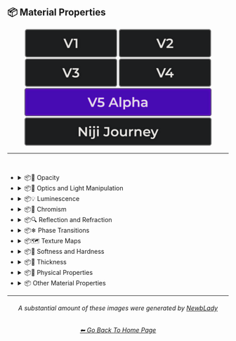 <h2>📦 Material Properties</h2>

<div align="center">

[<img src="/Images/Repo_Parts/Buttons/Version_Buttons/button_version_V1_inactive.webp?raw=true" alt="MidJourney V1" height="64" />](/Pages/MJ_V1/Style_Pages/Sphere/Material_Properties.md)
[<img src="/Images/Repo_Parts/Buttons/Version_Buttons/button_version_V2_inactive.webp?raw=true" alt="MidJourney V2" height="64" />](/Pages/MJ_V2/Style_Pages/Sphere/Material_Properties.md)
[<img src="/Images/Repo_Parts/Buttons/Version_Buttons/button_version_V3_inactive.webp?raw=true" alt="MidJourney V3" height="64" />](/Pages/MJ_V3/Style_Pages/Just_The_Style/Material_Properties.md)
[<img src="/Images/Repo_Parts/Buttons/Version_Buttons/button_version_V4_inactive.webp?raw=true" alt="MidJourney V4" height="64" />](/Pages/MJ_V4/Style_Pages/Just_The_Style/Material_Properties.md)
<br>
[<img src="/Images/Repo_Parts/Buttons/Version_Buttons/button_version_V5_Alpha_active_half.webp?raw=true" alt="MidJourney V5" height="64" />](/Pages/MJ_V5/Style_Pages/Just_The_Style/Material_Properties.md)
[<img src="/Images/Repo_Parts/Buttons/Version_Buttons/button_version_niji_inactive_half.webp?raw=true" alt="Niji Journey" height="64" />](/Pages/Niji_Journey/Style_Pages/Material_Properties.md)

</div>

<hr>
<br>


- <details><summary>📦🧫 Opacity</summary><p><div align="center">

	| Opacity |
	| :-: |
	| <img src="/Images/MJ_V5/V5_Alpha_1/Midjourney_Styles/Opacity.webp?raw=true" width="256" /> |
	
	<br>

	| Transparent | Translucent | Opaque |
	| :-: | :-: | :-: |
	| <img src="/Images/MJ_V5/V5_Alpha_1/Midjourney_Styles/Transparent.webp?raw=true" width="256" /> | <img src="/Images/MJ_V5/V5_Alpha_1/Midjourney_Styles/Translucent.webp?raw=true" width="256" /> | <img src="/Images/MJ_V5/V5_Alpha_1/Midjourney_Styles/Opaque.webp?raw=true" width="256" /> | 

	</div></p></details>


- <details><summary>📦🏮 Optics and Light Manipulation</summary><p><div align="center">

	| Optics | Materiality |
	| :-: | :-: |
	| <img src="/Images/MJ_V5/V5_Alpha_1/Midjourney_Styles/Optics.webp?raw=true" width="256" /> | <img src="/Images/MJ_V5/V5_Alpha_1/Midjourney_Styles/Materiality.webp?raw=true" width="256" /> |
	
	<br>

	| Scattering | Subsurface-Scattering |
	| :-: | :-: |
	| <img src="/Images/MJ_V5/V5_Alpha_1/Midjourney_Styles/Scattering.webp?raw=true" width="256" /> | <img src="/Images/MJ_V5/V5_Alpha_1/Midjourney_Styles/Subsurface-Scattering.webp?raw=true" width="256" /> |

	<br>
	
	| Ambient Occlusion | Opalescent |
	| :-: | :-: |
	| <img src="/Images/MJ_V5/V5_Alpha_1/Midjourney_Styles/Ambient_Occlusion.webp?raw=true" width="256" /> | <img src="/Images/MJ_V5/V5_Alpha_1/Midjourney_Styles/Opalescent.webp?raw=true" width="256" /> |

	
	<br>
	
	| Polarization | Polarized |
	| :-: | :-: |
	| <img src="/Images/MJ_V5/V5_Alpha_1/Midjourney_Styles/Polarization.webp?raw=true" width="256" /> | <img src="/Images/MJ_V5/V5_Alpha_1/Midjourney_Styles/Polarized.webp?raw=true" width="256" /> |
	
	<br>
	
	| Solarization | Solarized |
	| :-: | :-: |
	| <img src="/Images/MJ_V5/V5_Alpha_1/Midjourney_Styles/Solarization.webp?raw=true" width="256" /> | <img src="/Images/MJ_V5/V5_Alpha_1/Midjourney_Styles/Solarized.webp?raw=true" width="256" /> |

	<br>

	| Iridescent | Dispersion |
	| :-: | :-: |
	| <img src="/Images/MJ_V5/V5_Alpha_1/Midjourney_Styles/Iridescent.webp?raw=true" width="256" /> | <img src="/Images/MJ_V5/V5_Alpha_1/Midjourney_Styles/Dispersion.webp?raw=true" width="256" /> | 
	
	<br>
	
	| Chromatic | Prismatic |
	| :-: | :-: |
	| <img src="/Images/MJ_V5/V5_Alpha_1/Midjourney_Styles/Chromatic.webp?raw=true" width="256" /> | <img src="/Images/MJ_V5/V5_Alpha_1/Midjourney_Styles/Prismatic.webp?raw=true" width="256" /> |

	<br>

	| Glitter | Sparkly | Sparkles |
	| :-: | :-: | :-: |
	| <img src="/Images/MJ_V5/V5_Alpha_1/Midjourney_Styles/Glitter.webp?raw=true" width="256" /> | <img src="/Images/MJ_V5/V5_Alpha_1/Midjourney_Styles/Sparkly.webp?raw=true" width="256" /> | <img src="/Images/MJ_V5/V5_Alpha_1/Midjourney_Styles/Sparkles.webp?raw=true" width="256" /> |

	<br>
	
	| Scintillating |
	| :-: |
	| <img src="/Images/MJ_V5/V5_Alpha_1/Midjourney_Styles/Scintillating.webp?raw=true" width="256" /> |

	</div></p></details>


- <details><summary>📦💡 Luminescence</summary><p><div align="center">

	| Glowing | Glowing Neon | Glow-In-The-Dark |
	| :-: | :-: | :-: |
	| <img src="/Images/MJ_V5/V5_Alpha_1/Midjourney_Styles/Glowing.webp?raw=true" width="256" /> | <img src="/Images/MJ_V5/V5_Alpha_1/Midjourney_Styles/Glowing_Neon.webp?raw=true" width="256" /> | <img src="/Images/MJ_V5/V5_Alpha_1/Midjourney_Styles/Glow-In-The-Dark.webp?raw=true" width="256" /> |

	<br>

	| Radiant | Cherenkov Radiation |
	| :-: | :-: |
	| <img src="/Images/MJ_V5/V5_Alpha_1/Midjourney_Styles/Radiant.webp?raw=true" width="256" /> | <img src="/Images/MJ_V5/V5_Alpha_1/Midjourney_Styles/Cherenkov_Radiation.webp?raw=true" width="256" /> |

	<br>
	
	| Luminescence |
	| :-: |
	| <img src="/Images/MJ_V5/V5_Alpha_1/Midjourney_Styles/Luminescence.webp?raw=true" width="256" /> |

	<br>
	
	| Bioluminescence | Photoluminescence | Chemiluminescence |
	| :-: | :-: | :-: |
	| <img src="/Images/MJ_V5/V5_Alpha_1/Midjourney_Styles/Bioluminescence.webp?raw=true" width="256" /> | <img src="/Images/MJ_V5/V5_Alpha_1/Midjourney_Styles/Photoluminescence.webp?raw=true" width="256" /> | <img src="/Images/MJ_V5/V5_Alpha_1/Midjourney_Styles/Chemiluminescence.webp?raw=true" width="256" /> |
	
	<br>
	
	| Cathodoluminescence | Electroluminescence | Radioluminescence |
	| :-: | :-: | :-: |
	| <img src="/Images/MJ_V5/V5_Alpha_1/Midjourney_Styles/Cathodoluminescence.webp?raw=true" width="256" /> | <img src="/Images/MJ_V5/V5_Alpha_1/Midjourney_Styles/Electroluminescence.webp?raw=true" width="256" /> | <img src="/Images/MJ_V5/V5_Alpha_1/Midjourney_Styles/Radioluminescence.webp?raw=true" width="256" /> |
	
	<br>
	
	| Fluorescence | Phosphorescence | Thermoluminescence |
	| :-: | :-: | :-: |
	| <img src="/Images/MJ_V5/V5_Alpha_1/Midjourney_Styles/Fluorescence.webp?raw=true" width="256" /> | <img src="/Images/MJ_V5/V5_Alpha_1/Midjourney_Styles/Phosphorescence.webp?raw=true" width="256" /> | <img src="/Images/MJ_V5/V5_Alpha_1/Midjourney_Styles/Thermoluminescence.webp?raw=true" width="256" /> |

	<br>
	
	| Electrochemiluminescence | Crystalloluminescence | Piezoluminescence |
	| :-: | :-: | :-: |
	| <img src="/Images/MJ_V5/V5_Alpha_1/Midjourney_Styles/Electrochemiluminescence.webp?raw=true" width="256" /> | <img src="/Images/MJ_V5/V5_Alpha_1/Midjourney_Styles/Crystalloluminescence.webp?raw=true" width="256" /> | <img src="/Images/MJ_V5/V5_Alpha_1/Midjourney_Styles/Piezoluminescence.webp?raw=true" width="256" /> |

	<br>
	
	| Triboluminescence | Mechanoluminescence | Lyoluminescence |
	| :-: | :-: | :-: |
	| <img src="/Images/MJ_V5/V5_Alpha_1/Midjourney_Styles/Triboluminescence.webp?raw=true" width="256" /> | <img src="/Images/MJ_V5/V5_Alpha_1/Midjourney_Styles/Mechanoluminescence.webp?raw=true" width="256" /> | <img src="/Images/MJ_V5/V5_Alpha_1/Midjourney_Styles/Lyoluminescence.webp?raw=true" width="256" /> |
	
	<br>
	
	| Candoluminescence | Fractoluminescence | Sonoluminescence |
	| :-: | :-: | :-: |
	| <img src="/Images/MJ_V5/V5_Alpha_1/Midjourney_Styles/Candoluminescence.webp?raw=true" width="256" /> | <img src="/Images/MJ_V5/V5_Alpha_1/Midjourney_Styles/Fractoluminescence.webp?raw=true" width="256" /> | <img src="/Images/MJ_V5/V5_Alpha_1/Midjourney_Styles/Sonoluminescence.webp?raw=true" width="256" /> |
	
	<br>
	
	| Translucidluminescence |
	| :-: |
	| <img src="/Images/MJ_V5/V5_Alpha_1/Midjourney_Styles/Translucidluminescence.webp?raw=true" width="256" /> |

	</div></p></details>


- <details><summary>📦🌈 Chromism</summary><p><div align="center">

	| Chromism | Piezochromism | Tribochromism |
	| :-: | :-: | :-: |
	| <img src="/Images/MJ_V5/V5_Alpha_1/Midjourney_Styles/Chromism.webp?raw=true" width="256" /> | <img src="/Images/MJ_V5/V5_Alpha_1/Midjourney_Styles/Piezochromism.webp?raw=true" width="256" /> | <img src="/Images/MJ_V5/V5_Alpha_1/Midjourney_Styles/Tribochromism.webp?raw=true" width="256" /> |
	
	<br>
	
	| Metallochromism | Ionochromism | Goniochromism |
	| :-: | :-: | :-: |
	| <img src="/Images/MJ_V5/V5_Alpha_1/Midjourney_Styles/Metallochromism.webp?raw=true" width="256" /> | <img src="/Images/MJ_V5/V5_Alpha_1/Midjourney_Styles/Ionochromism.webp?raw=true" width="256" /> | <img src="/Images/MJ_V5/V5_Alpha_1/Midjourney_Styles/Goniochromism.webp?raw=true" width="256" /> |
	
	<br>
	
	| Hydrochromism | Cryochromism |
	| :-: | :-: |
	| <img src="/Images/MJ_V5/V5_Alpha_1/Midjourney_Styles/Hydrochromism.webp?raw=true" width="256" /> | <img src="/Images/MJ_V5/V5_Alpha_1/Midjourney_Styles/Cryochromism.webp?raw=true" width="256" /> |
	
	<br>
	
	| Radiochromism | Concentratochromism | Vapochromism |
	| :-: | :-: | :-: |
	| <img src="/Images/MJ_V5/V5_Alpha_1/Midjourney_Styles/Radiochromism.webp?raw=true" width="256" /> | <img src="/Images/MJ_V5/V5_Alpha_1/Midjourney_Styles/Concentratochromism.webp?raw=true" width="256" /> | <img src="/Images/MJ_V5/V5_Alpha_1/Midjourney_Styles/Vapochromism.webp?raw=true" width="256" /> |
	
	<br>
	
	| Solvatochromism | Solvatophotochromism |
	| :-: | :-: |
	| <img src="/Images/MJ_V5/V5_Alpha_1/Midjourney_Styles/Solvatochromism.webp?raw=true" width="256" /> | <img src="/Images/MJ_V5/V5_Alpha_1/Midjourney_Styles/Solvatophotochromism.webp?raw=true" width="256" /> |
	
	<br>
	
	| Thermochromism | Thermosolvatochromism | Thermochromatic |
	| :-: | :-: | :-: |
	| <img src="/Images/MJ_V5/V5_Alpha_1/Midjourney_Styles/Thermochromism.webp?raw=true" width="256" /> | <img src="/Images/MJ_V5/V5_Alpha_1/Midjourney_Styles/Thermosolvatochromism.webp?raw=true" width="256" /> | <img src="/Images/MJ_V5/V5_Alpha_1/Midjourney_Styles/Thermochromatic.webp?raw=true" width="256" /> |
	
	<br>
	
	| Photochromism | Photovoltachromism | Photoelectrochromism |
	| :-: | :-: | :-: |
	| <img src="/Images/MJ_V5/V5_Alpha_1/Midjourney_Styles/Photochromism.webp?raw=true" width="256" /> | <img src="/Images/MJ_V5/V5_Alpha_1/Midjourney_Styles/Photovoltachromism.webp?raw=true" width="256" /> | <img src="/Images/MJ_V5/V5_Alpha_1/Midjourney_Styles/Photoelectrochromism.webp?raw=true" width="256" /> |
	
	<br>
	
	| Halochromism | Halosolvatochromism |
	| :-: | :-: |
	| <img src="/Images/MJ_V5/V5_Alpha_1/Midjourney_Styles/Halochromism.webp?raw=true" width="256" /> | <img src="/Images/MJ_V5/V5_Alpha_1/Midjourney_Styles/Halosolvatochromism.webp?raw=true" width="256" /> |
	
	<br>
	
	| Cathodochromism | Amorphochromism | Sorptiochromism |
	| :-: | :-: | :-: |
	| <img src="/Images/MJ_V5/V5_Alpha_1/Midjourney_Styles/Cathodochromism.webp?raw=true" width="256" /> | <img src="/Images/MJ_V5/V5_Alpha_1/Midjourney_Styles/Amorphochromism.webp?raw=true" width="256" /> | <img src="/Images/MJ_V5/V5_Alpha_1/Midjourney_Styles/Sorptiochromism.webp?raw=true" width="256" /> |
	
	<br>
	
	| Electrochromism | Electromechanochromism |
	| :-: | :-: |
	| <img src="/Images/MJ_V5/V5_Alpha_1/Midjourney_Styles/Electrochromism.webp?raw=true" width="256" /> | <img src="/Images/MJ_V5/V5_Alpha_1/Midjourney_Styles/Electromechanochromism.webp?raw=true" width="256" /> |
	
	<br>
	
	| Magnetochromism | Mechanochromism |
	| :-: | :-: |
	| <img src="/Images/MJ_V5/V5_Alpha_1/Midjourney_Styles/Magnetochromism.webp?raw=true" width="256" /> | <img src="/Images/MJ_V5/V5_Alpha_1/Midjourney_Styles/Mechanochromism.webp?raw=true" width="256" /> |
	
	<br>
	
	| Biochromism | Bioelectrochromism |
	| :-: | :-: |
	| <img src="/Images/MJ_V5/V5_Alpha_1/Midjourney_Styles/Biochromism.webp?raw=true" width="256" /> | <img src="/Images/MJ_V5/V5_Alpha_1/Midjourney_Styles/Bioelectrochromism.webp?raw=true" width="256" /> |
	
	<br>
	
	| Chronochromism | Crystallochromism |
	| :-: | :-: |
	| <img src="/Images/MJ_V5/V5_Alpha_1/Midjourney_Styles/Chronochromism.webp?raw=true" width="256" /> | <img src="/Images/MJ_V5/V5_Alpha_1/Midjourney_Styles/Crystallochromism.webp?raw=true" width="256" /> |
	
	<br>
	
	| Rigidichromism | Aggregachromism |
	| :-: | :-: |
	| <img src="/Images/MJ_V5/V5_Alpha_1/Midjourney_Styles/Rigidichromism.webp?raw=true" width="256" /> | <img src="/Images/MJ_V5/V5_Alpha_1/Midjourney_Styles/Aggregachromism.webp?raw=true" width="256" /> |

	</div></p></details>


- <details><summary>📦🔍 Reflection and Refraction</summary><p><div align="center">

	| Rough | Matte |
	| :-: | :-: |
	| <img src="/Images/MJ_V5/V5_Alpha_1/Midjourney_Styles/Rough.webp?raw=true" width="256" /> | <img src="/Images/MJ_V5/V5_Alpha_1/Midjourney_Styles/Matte.webp?raw=true" width="256" /> |
	
	<br>
	
	| Glossy | Shiny | Polished |
	| :-: | :-: | :-: |
	| <img src="/Images/MJ_V5/V5_Alpha_1/Midjourney_Styles/Glossy.webp?raw=true" width="256" /> | <img src="/Images/MJ_V5/V5_Alpha_1/Midjourney_Styles/Shiny.webp?raw=true" width="256" /> | <img src="/Images/MJ_V5/V5_Alpha_1/Midjourney_Styles/Polished.webp?raw=true" width="256" /> |
	
	<br>
	
	| Reflection | Reflective | Retroreflective |
	| :-: | :-: | :-: |
	| <img src="/Images/MJ_V5/V5_Alpha_1/Midjourney_Styles/Reflection.webp?raw=true" width="256" /> | <img src="/Images/MJ_V5/V5_Alpha_1/Midjourney_Styles/Reflective.webp?raw=true" width="256" /> | <img src="/Images/MJ_V5/V5_Alpha_1/Midjourney_Styles/Retroreflective.webp?raw=true" width="256" /> |
		
	<br>

	| Refraction | Refractive | Caustics |
	| :-: | :-: | :-: |
	| <img src="/Images/MJ_V5/V5_Alpha_1/Midjourney_Styles/Refraction.webp?raw=true" width="256" /> | <img src="/Images/MJ_V5/V5_Alpha_1/Midjourney_Styles/Refractive.webp?raw=true" width="256" /> | <img src="/Images/MJ_V5/V5_Alpha_1/Midjourney_Styles/Caustics.webp?raw=true" width="256" /> |

	<br>
	
	| Specular Highlights |
	| :-: |
	| <img src="/Images/MJ_V5/V5_Alpha_1/Midjourney_Styles/Specular_Highlights.webp?raw=true" width="256" /> |

	<br>
	
	| Glare |
	| :-: |
	| <img src="/Images/MJ_V5/V5_Alpha_1/Midjourney_Styles/Glare.webp?raw=true" width="256" /> |

	<br>
	
	| Shimmer | Shimmering | Glimmering |
	| :-: | :-: | :-: |
	| <img src="/Images/MJ_V5/V5_Alpha_1/Midjourney_Styles/Shimmer.webp?raw=true" width="256" /> | <img src="/Images/MJ_V5/V5_Alpha_1/Midjourney_Styles/Shimmering.webp?raw=true" width="256" /> | <img src="/Images/MJ_V5/V5_Alpha_1/Midjourney_Styles/Glimmering.webp?raw=true" width="256" /> |

	</div></p></details>


- <details><summary>📦❄ Phase Transitions</summary><p><div align="center">

	| Melting | Freezing |
	| :-: | :-: |
	| <img src="/Images/MJ_V5/V5_Alpha_1/Midjourney_Styles/Melting.webp?raw=true" width="256" /> | <img src="/Images/MJ_V5/V5_Alpha_1/Midjourney_Styles/Freezing.webp?raw=true" width="256" /> |

	<br>

	| Vaporization | Condensation |
	| :-: | :-: |
	| <img src="/Images/MJ_V5/V5_Alpha_1/Midjourney_Styles/Vaporization.webp?raw=true" width="256" /> | <img src="/Images/MJ_V5/V5_Alpha_1/Midjourney_Styles/Condensation.webp?raw=true" width="256" /> |

	<br>

	| Sublimation | Deposition |
	| :-: | :-: |
	| <img src="/Images/MJ_V5/V5_Alpha_1/Midjourney_Styles/Sublimation.webp?raw=true" width="256" /> | <img src="/Images/MJ_V5/V5_Alpha_1/Midjourney_Styles/Deposition.webp?raw=true" width="256" /> |

	<br>

	| Ionization | Deionization |
	| :-: | :-: |
	| <img src="/Images/MJ_V5/V5_Alpha_1/Midjourney_Styles/Ionization.webp?raw=true" width="256" /> | <img src="/Images/MJ_V5/V5_Alpha_1/Midjourney_Styles/Deionization.webp?raw=true" width="256" /> |

	</div></p></details>


- <details><summary>📦🗺 Texture Maps</summary><p><div align="center">

	| Bump Map | Bump Mapped | Bump Mapping |
	| :-: | :-: | :-: |
	| <img src="/Images/MJ_V5/V5_Alpha_1/Midjourney_Styles/Bump_Map.webp?raw=true" width="256" /> | <img src="/Images/MJ_V5/V5_Alpha_1/Midjourney_Styles/Bump_Mapped.webp?raw=true" width="256" /> | <img src="/Images/MJ_V5/V5_Alpha_1/Midjourney_Styles/Bump_Mapping.webp?raw=true" width="256" /> |
	
	<br>
	
	| Normal Map | Depth Map | Displacement Map |
	| :-: | :-: | :-: |
	| <img src="/Images/MJ_V5/V5_Alpha_1/Midjourney_Styles/Normal_Map.webp?raw=true" width="256" /> | <img src="/Images/MJ_V5/V5_Alpha_1/Midjourney_Styles/Depth_Map.webp?raw=true" width="256" /> | <img src="/Images/MJ_V5/V5_Alpha_1/Midjourney_Styles/Displacement_Map.webp?raw=true" width="256" /> |

	</div></p></details>


- <details><summary>📦🧊 Softness and Hardness</summary><p><div align="center">

	| Soft | Hard |
	| :-: | :-: |
	| <img src="/Images/MJ_V5/V5_Alpha_1/Midjourney_Styles/Soft.webp?raw=true" width="256" /> | <img src="/Images/MJ_V5/V5_Alpha_1/Midjourney_Styles/Hard.webp?raw=true" width="256" /> |

	<br>

	| Soft Body | Squishy |
	| :-: | :-: |
	| <img src="/Images/MJ_V5/V5_Alpha_1/Midjourney_Styles/Soft_Body.webp?raw=true" width="256" /> | <img src="/Images/MJ_V5/V5_Alpha_1/Midjourney_Styles/Squishy.webp?raw=true" width="256" /> |

	<br>

	| Solid |
	| :-: |
	| <img src="/Images/MJ_V5/V5_Alpha_1/Midjourney_Styles/Solid.webp?raw=true" width="256" /> |

	</div></p></details>


- <details><summary>📦🥞 Thickness</summary><p><div align="center">

	| Thin | Thick |
	| :-: | :-: |
	| <img src="/Images/MJ_V5/V5_Alpha_1/Midjourney_Styles/Thin.webp?raw=true" width="256" /> | <img src="/Images/MJ_V5/V5_Alpha_1/Midjourney_Styles/Thick.webp?raw=true" width="256" /> |

	</div></p></details>


- <details><summary>📦🧽 Physical Properties</summary><p><div align="center">

	| Blobby | Blobs |
	| :-: | :-: |
	| <img src="/Images/MJ_V5/V5_Alpha_1/Midjourney_Styles/Blobby.webp?raw=true" width="256" /> | <img src="/Images/MJ_V5/V5_Alpha_1/Midjourney_Styles/Blobs.webp?raw=true" width="256" /> |

	<br>
	
	| Cracks | Cracked |
	| :-: | :-: |
	| <img src="/Images/MJ_V5/V5_Alpha_1/Midjourney_Styles/Cracks.webp?raw=true" width="256" /> | <img src="/Images/MJ_V5/V5_Alpha_1/Midjourney_Styles/Cracked.webp?raw=true" width="256" /> |
	
	<br>
	
	| Corroded |
	| :-: |
	| <img src="/Images/MJ_V5/V5_Alpha_1/Midjourney_Styles/Corroded.webp?raw=true" width="256" /> |

	<br>
	
	| Dirty | With Imperfections |
	| :-: | :-: |
	| <img src="/Images/MJ_V5/V5_Alpha_1/Midjourney_Styles/Dirty.webp?raw=true" width="256" /> | <img src="/Images/MJ_V5/V5_Alpha_1/Midjourney_Styles/With_Imperfections.webp?raw=true" width="256" /> |

	<br>

	| Carbonated | Effervescent |
	| :-: | :-: |
	| <img src="/Images/MJ_V5/V5_Alpha_1/Midjourney_Styles/Carbonated.webp?raw=true" width="256" /> | <img src="/Images/MJ_V5/V5_Alpha_1/Midjourney_Styles/Effervescent.webp?raw=true" width="256" /> |
	
	<br>
	
	| Icy | Charred |
	| :-: | :-: |
	| <img src="/Images/MJ_V5/V5_Alpha_1/Midjourney_Styles/Icy.webp?raw=true" width="256" /> | <img src="/Images/MJ_V5/V5_Alpha_1/Midjourney_Styles/Charred.webp?raw=true" width="256" /> |
	
	<br>
	
	| Corrugated | Perforated |
	| :-: | :-: |
	| <img src="/Images/MJ_V5/V5_Alpha_1/Midjourney_Styles/Corrugated.webp?raw=true" width="256" /> | <img src="/Images/MJ_V5/V5_Alpha_1/Midjourney_Styles/Perforated.webp?raw=true" width="256" /> |
	
	<br>
	
	| Hydrophobic |
	| :-: |
	| <img src="/Images/MJ_V5/V5_Alpha_1/Midjourney_Styles/Hydrophobic.webp?raw=true" width="256" /> |
	
	<br>
	
	| Flowing |
	| :-: |
	| <img src="/Images/MJ_V5/V5_Alpha_1/Midjourney_Styles/Flowing.webp?raw=true" width="256" /> |

	</div></p></details>


- <details><summary>📦 Other Material Properties</summary><p><div align="center">

	| Anisotropy |
	| :-: |
	| <img src="/Images/MJ_V5/V5_Alpha_1/Midjourney_Styles/Anisotropy.webp?raw=true" width="256" /> |

	</div></p></details>


<hr><!--------------->
<div align="center">

<i><h6>A substantial amount of these images were generated by <a href= "https://github.com/NewbLady">NewbLady</a></h6></i>
<h6><a href="/README.md">⬅ Go Back To Home Page</a></h6>
</div>